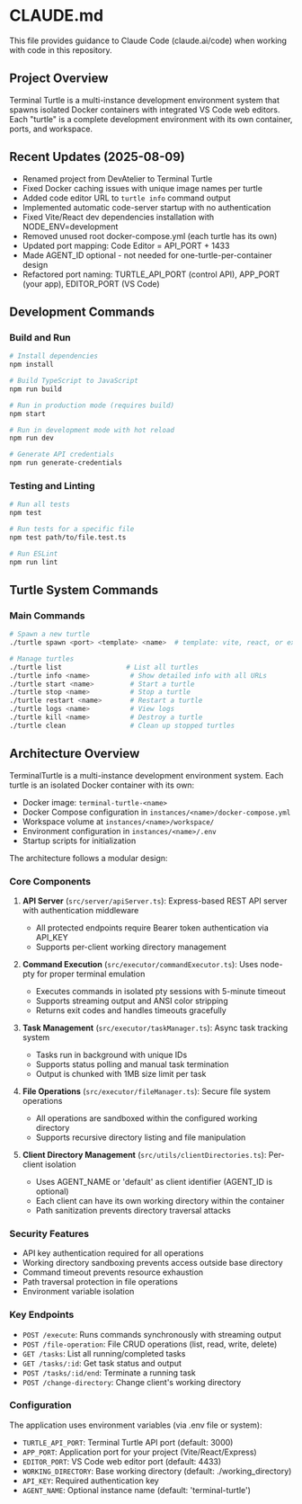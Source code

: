 # CLAUDE.md

This file provides guidance to Claude Code (claude.ai/code) when working with code in this repository.

## Project Overview

Terminal Turtle is a multi-instance development environment system that spawns isolated Docker containers with integrated VS Code web editors. Each "turtle" is a complete development environment with its own container, ports, and workspace.

## Recent Updates (2025-08-09)

- Renamed project from DevAtelier to Terminal Turtle
- Fixed Docker caching issues with unique image names per turtle
- Added code editor URL to `turtle info` command output
- Implemented automatic code-server startup with no authentication
- Fixed Vite/React dev dependencies installation with NODE_ENV=development
- Removed unused root docker-compose.yml (each turtle has its own)
- Updated port mapping: Code Editor = API_PORT + 1433
- Made AGENT_ID optional - not needed for one-turtle-per-container design
- Refactored port naming: TURTLE_API_PORT (control API), APP_PORT (your app), EDITOR_PORT (VS Code)

## Development Commands

### Build and Run
```bash
# Install dependencies
npm install

# Build TypeScript to JavaScript
npm run build

# Run in production mode (requires build)
npm start

# Run in development mode with hot reload
npm run dev

# Generate API credentials
npm run generate-credentials
```

### Testing and Linting
```bash
# Run all tests
npm test

# Run tests for a specific file
npm test path/to/file.test.ts

# Run ESLint
npm run lint
```

## Turtle System Commands

### Main Commands
```bash
# Spawn a new turtle
./turtle spawn <port> <template> <name>  # template: vite, react, or express

# Manage turtles
./turtle list                # List all turtles
./turtle info <name>          # Show detailed info with all URLs
./turtle start <name>         # Start a turtle
./turtle stop <name>          # Stop a turtle
./turtle restart <name>       # Restart a turtle
./turtle logs <name>          # View logs
./turtle kill <name>          # Destroy a turtle
./turtle clean                # Clean up stopped turtles
```

## Architecture Overview

TerminalTurtle is a multi-instance development environment system. Each turtle is an isolated Docker container with its own:
- Docker image: `terminal-turtle-<name>`
- Docker Compose configuration in `instances/<name>/docker-compose.yml`
- Workspace volume at `instances/<name>/workspace/`
- Environment configuration in `instances/<name>/.env`
- Startup scripts for initialization

The architecture follows a modular design:

### Core Components

1. **API Server** (`src/server/apiServer.ts`): Express-based REST API server with authentication middleware
   - All protected endpoints require Bearer token authentication via API_KEY
   - Supports per-client working directory management

2. **Command Execution** (`src/executor/commandExecutor.ts`): Uses node-pty for proper terminal emulation
   - Executes commands in isolated pty sessions with 5-minute timeout
   - Supports streaming output and ANSI color stripping
   - Returns exit codes and handles timeouts gracefully

3. **Task Management** (`src/executor/taskManager.ts`): Async task tracking system
   - Tasks run in background with unique IDs
   - Supports status polling and manual task termination
   - Output is chunked with 1MB size limit per task

4. **File Operations** (`src/executor/fileManager.ts`): Secure file system operations
   - All operations are sandboxed within the configured working directory
   - Supports recursive directory listing and file manipulation

5. **Client Directory Management** (`src/utils/clientDirectories.ts`): Per-client isolation
   - Uses AGENT_NAME or 'default' as client identifier (AGENT_ID is optional)
   - Each client can have its own working directory within the container
   - Path sanitization prevents directory traversal attacks

### Security Features

- API key authentication required for all operations
- Working directory sandboxing prevents access outside base directory
- Command timeout prevents resource exhaustion
- Path traversal protection in file operations
- Environment variable isolation

### Key Endpoints

- `POST /execute`: Runs commands synchronously with streaming output
- `POST /file-operation`: File CRUD operations (list, read, write, delete)
- `GET /tasks`: List all running/completed tasks
- `GET /tasks/:id`: Get task status and output
- `POST /tasks/:id/end`: Terminate a running task
- `POST /change-directory`: Change client's working directory

### Configuration

The application uses environment variables (via .env file or system):
- `TURTLE_API_PORT`: Terminal Turtle API port (default: 3000)
- `APP_PORT`: Application port for your project (Vite/React/Express)
- `EDITOR_PORT`: VS Code web editor port (default: 4433)
- `WORKING_DIRECTORY`: Base working directory (default: ./working_directory)
- `API_KEY`: Required authentication key
- `AGENT_NAME`: Optional instance name (default: 'terminal-turtle')
